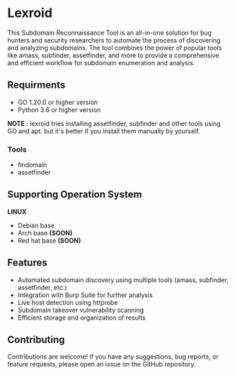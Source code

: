 # Lexroid
This Subdomain Reconnaissance Tool is an all-in-one solution for bug hunters and security researchers to automate the process of discovering and analyzing subdomains. The tool combines the power of popular tools like amass, subfinder, assetfinder, and more to provide a comprehensive and efficient workflow for subdomain enumeration and analysis.

## Requirments
- GO 1.20.0 or higher version
- Python 3.6 or higher version

**NOTE :** lexroid tries installing assetfinder, subfinder and other tools using GO and apt. 
but it's better if you install them manually by yourself.
### Tools
- findomain
- assetfinder


## Supporting Operation System
**LINUX**
- Debian base
- Arch base **(SOON)**
- Red hat base **(SOON)**

## Features
- Automated subdomain discovery using multiple tools (amass, subfinder, assetfinder, etc.)
- Integration with Burp Suite for further analysis
- Live host detection using httprobe
- Subdomain takeover vulnerability scanning
- Efficient storage and organization of results

## Contributing
Contributions are welcome! If you have any suggestions, bug reports, or feature requests, please open an issue on the GitHub repository.